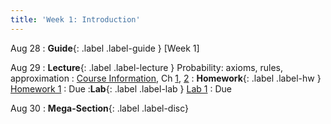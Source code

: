 ```yaml
---
title: 'Week 1: Introduction'
---
```


Aug 28
: **Guide**{: .label .label-guide } [Week 1]

Aug 29
: **Lecture**{: .label .label-lecture } Probability: axioms, rules, approximation
    : [Course Information](course-info), Ch [1](http://prob140.org/textbook/content/Chapter_01/00_Fundamentals.html), [2](http://prob140.org/textbook/content/Chapter_02/00_Calculating_Chances.html)
: **Homework**{: .label .label-hw } [Homework 1](https://prob140.org/)
    : Due 
:**Lab**{: .label .label-lab } [Lab 1](https://prob140.org/)
    : Due
    
Aug 30
: **Mega-Section**{: .label .label-disc}


